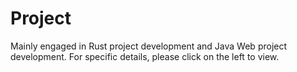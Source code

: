 <h1>Project</h1>

Mainly engaged in Rust project development and Java Web project development. For specific details, please click on the left to view.

